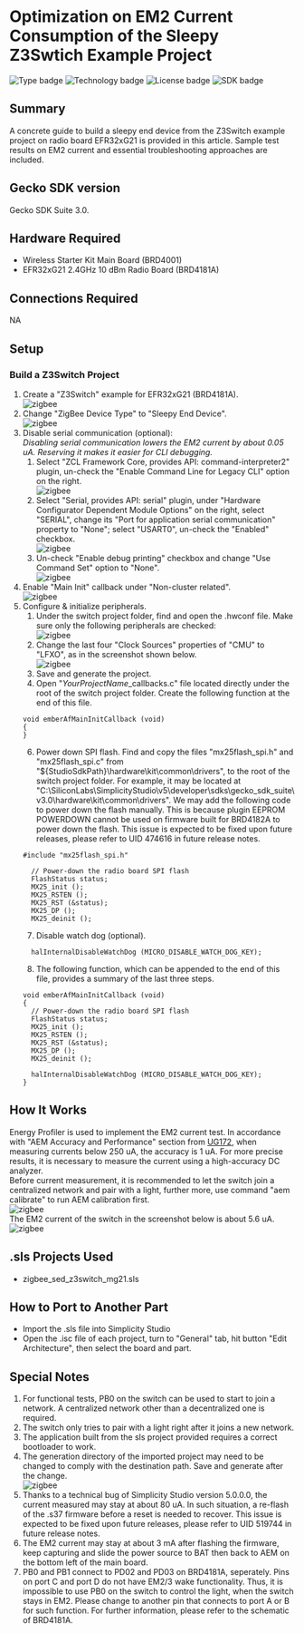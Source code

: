 # Optimization on EM2 Current Consumption of the Sleepy Z3Swtich Example Project #
![Type badge](https://img.shields.io/badge/Type-Virtual%20application-green)
![Technology badge](https://img.shields.io/badge/Technology-Zigbee-green)
![License badge](https://img.shields.io/badge/License-Zlib-green)
![SDK badge](https://img.shields.io/badge/SDK-v4.0.0-green)

## Summary ##

A concrete guide to build a sleepy end device from the Z3Switch example project on radio board EFR32xG21 is provided in this article. Sample test results on EM2 current and essential troubleshooting approaches are included.

## Gecko SDK version ##

Gecko SDK Suite 3.0.

## Hardware Required ##

* Wireless Starter Kit Main Board (BRD4001)
* EFR32xG21 2.4GHz 10 dBm Radio Board (BRD4181A)

## Connections Required ##

NA

## Setup ##

### Build a Z3Switch Project  
1. Create a "Z3Switch" example for EFR32xG21 (BRD4181A).  
![zigbee](doc/create_z3switch_project.png)  
2. Change "ZigBee Device Type" to "Sleepy End Device".  
![zigbee](doc/change_z3switch_device_type.png)  
3. Disable serial communication (optional):  
    *Disabling serial communication lowers the EM2 current by about 0.05 uA. Reserving it makes it easier for CLI debugging.*  
    1. Select "ZCL Framework Core, provides API: command-interpreter2" plugin, un-check the "Enable Command Line for Legacy CLI" option on the right.  
    ![zigbee](doc/disable_z3switch_cli.png)  
    2. Select "Serial, provides API: serial" plugin, under "Hardware Configurator Dependent Module Options" on the right, select "SERIAL", change its "Port for application serial communication" property to "None"; select "USART0", un-check the "Enabled" checkbox.  
    ![zigbee](doc/change_z3switch_serial_settings.png)  
    3. Un-check "Enable debug printing" checkbox and change "Use Command Set" option to "None".  
    ![zigbee](doc/disable_z3switch_debug_printing.png)  
4. Enable "Main Init" callback under "Non-cluster related".  
![zigbee](doc/enable_z3switch_maininit_callback.png)  
5. Configure & initialize peripherals.  
    1. Under the switch project folder, find and open the .hwconf file. Make sure only the following peripherals are checked:  
    ![zigbee](doc/adjust_z3switch_peripherals.png)  
    2. Change the last four "Clock Sources" properties of "CMU" to "LFXO", as in the screenshot shown below.  
    ![zigbee](doc/adjust_z3switch_cmu_clock_sources.png)  
    3. Save and generate the project.  
    4. Open "*YourProjectName*_callbacks.c" file located directly under the root of the switch project folder. Create the following function at the end of this file.  
    ```
    void emberAfMainInitCallback (void)
    {
    }
    ```
    6. Power down SPI flash. Find and copy the files "mx25flash_spi.h" and "mx25flash_spi.c" from "${StudioSdkPath}\hardware\kit\common\drivers", to the root of the switch project folder. For example, it may be located at "C:\SiliconLabs\SimplicityStudio\v5\developer\sdks\gecko_sdk_suite\v3.0\hardware\kit\common\drivers". We may add the following code to power down the flash manually. This is because plugin EEPROM POWERDOWN cannot be used on firmware built for BRD4182A to power down the flash. This issue is expected to be fixed upon future releases, please refer to UID 474616 in future release notes.  
    ```
    #include "mx25flash_spi.h"
    ```
    ```
      // Power-down the radio board SPI flash
      FlashStatus status;
      MX25_init ();
      MX25_RSTEN ();
      MX25_RST (&status);
      MX25_DP ();
      MX25_deinit ();
    ```
    7. Disable watch dog (optional).  
    ```
      halInternalDisableWatchDog (MICRO_DISABLE_WATCH_DOG_KEY);
    ```
    8. The following function, which can be appended to the end of this file, provides a summary of the last three steps.  
    ```
    void emberAfMainInitCallback (void)
    {
      // Power-down the radio board SPI flash
      FlashStatus status;
      MX25_init ();
      MX25_RSTEN ();
      MX25_RST (&status);
      MX25_DP ();
      MX25_deinit ();

      halInternalDisableWatchDog (MICRO_DISABLE_WATCH_DOG_KEY);
    }
    ``` 

## How It Works ##

Energy Profiler is used to implement the EM2 current test. In accordance with "AEM Accuracy and Performance" section from [UG172](https://www.silabs.com/documents/public/user-guides/ug172-brd4320a-user-guide.pdf), when measuring currents below 250 uA, the accuracy is 1 uA. For more precise results, it is necessary to measure the current using a high-accuracy DC analyzer.  
Before current measurement, it is recommended to let the switch join a centralized network and pair with a light, further more, use command "aem calibrate" to run AEM calibration first.  
![zigbee](doc/aem_calibrate.png)  
The EM2 current of the switch in the screenshot below is about 5.6 uA.  
![zigbee](doc/test_result_z3switch_saved.png)  

## .sls Projects Used ##

* zigbee_sed_z3switch_mg21.sls

## How to Port to Another Part ##

* Import the .sls file into Simplicity Studio
* Open the .isc file of each project, turn to "General" tab, hit button "Edit Architecture", then select the board and part.

## Special Notes ##

1. For functional tests, PB0 on the switch can be used to start to join a network. A centralized network other than a decentralized one is required.
2. The switch only tries to pair with a light right after it joins a new network.
3. The application built from the sls project provided requires a correct bootloader to work.
4. The generation directory of the imported project may need to be changed to comply with the destination path. Save and generate after the change.  
![zigbee](doc/change_generation_directory.png)  
1. Thanks to a technical bug of Simplicity Studio version 5.0.0.0, the current measured may stay at about 80 uA. In such situation, a re-flash of the .s37 firmware before a reset is needed to recover. This issue is expected to be fixed upon future releases, please refer to UID 519744 in future release notes.  
2. The EM2 current may stay at about 3 mA after flashing the firmware, keep capturing and slide the power source to BAT then back to AEM on the bottom left of the main board.   
3. PB0 and PB1 connect to PD02 and PD03 on BRD4181A, seperately. Pins on port C and port D do not have EM2/3 wake functionality. Thus, it is impossible to use PB0 on the switch to control the light, when the switch stays in EM2. Please change to another pin that connects to port A or B for such function. For further information, please refer to the schematic of BRD4181A.  
